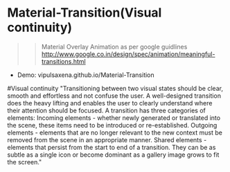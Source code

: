 Material-Transition(Visual continuity)
==============
>> Material Overlay Animation as per google guidlines 
http://www.google.co.in/design/spec/animation/meaningful-transitions.html

- Demo: vipulsaxena.github.io/Material-Transition

#Visual continuity
"Transitioning between two visual states should be clear, smooth and effortless and not confuse the user. A well-designed transition does the heavy lifting and enables the user to clearly understand where their attention should be focused. A transition has three categories of elements:
Incoming elements - whether newly generated or translated into the scene, these items need to be introduced or re-established.
Outgoing elements - elements that are no longer relevant to the new context must be removed from the scene in an appropriate manner.
Shared elements - elements that persist from the start to end of a transition. They can be as subtle as a single icon or become dominant as a gallery image grows to fit the screen."
